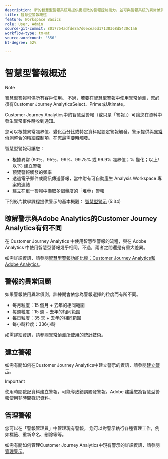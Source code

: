 ```yaml
---
description: 新的智慧型警報系統可提供更細微的警報控制能力，並可與警報系統的異常偵測整合。
title: 智慧型警報概述
feature: Workspace Basics
role: User, Admin
source-git-commit: 8017754adfde8a7d6ecea6d17138368d5430c1a6
workflow-type: tm+mt
source-wordcount: '356'
ht-degree: 52%

---
```


# 智慧型警報概述

>[!NOTE]
>
>智慧型警報可供所有客戶使用。 不過，若要在智慧型警報中使用異常偵測，您必須有Customer Journey AnalyticsSelect、Prime或Ultimate。

Customer Journey Analytics中的智慧型警報（或只是「警報」）可讓您在資料中發生異常事件時收到通知。

您可以根據異常臨界值、變化百分比或特定資料點設定警報觸發。警示提供與[異常偵測](/help/analysis-workspace/c-anomaly-detection/anomaly-detection.md)整合的精細控制項，在您最需要時觸發。

智慧型警報可讓您：

* 根據異常 (90％、95％、99%、99.75% 或 99.9% 臨界值；% 變化；以上/以下) 建立警報
* 預覽警報觸發的頻率
* 透過電子郵件或簡訊傳送警報，當中附有可自動產生 Analysis Workspace 專案的連結
* 建立在單一警報中擷取多個量度的「堆疊」警報

下列影片教學課程提供警示的基本概觀： [智慧型警示](https://experienceleague.adobe.com/docs/analytics-learn/tutorials/data-science/intelligent-alerts.html) (5:34)

## 瞭解警示與Adobe Analytics的Customer Journey Analytics有何不同

在 Customer Journey Analytics 中使用智慧型警報的流程，與在 Adobe Analytics 中使用智慧型警報幾乎相同。不過，兩者之間還是有重大差異。

如需詳細資訊，請參閱[智慧型警報功能比較：Customer Journey Analytics和Adobe Analytics](/help/components/c-intelligent-alerts/alerts-feature-comparison.md)。

## 警報的異常回顧

如果警報使用異常偵測，訓練期會依您為警報選擇的粒度而有所不同。

* 每月粒度：15 個月 + 去年的相同範圍
* 每週粒度：15 週 + 去年的相同範圍
* 每日粒度：35 天 + 去年的相同範圍
* 每小時粒度：336小時

如需詳細資訊，請參閱[異常偵測所使用的統計技術](/help/analysis-workspace/c-anomaly-detection/statistics-anomaly-detection.md)。

## 建立警報

如需有關如何在Customer Journey Analytics中建立警示的資訊，請參閱[建立警示](/help/components/c-intelligent-alerts/alert-builder.md)。

>[!IMPORTANT]
>
>使用時間戳記資料建立警報，可能導致錯誤觸發警報。Adobe 建議您為智慧型警報使用非時間戳記資料。

## 管理警報

您可以在「警報管理員」中管理現有警報。 您可以對警示執行各種管理工作，例如標籤、重新命名、刪除等等。

如需有關如何管理Customer Journey Analytics中現有警示的詳細資訊，請參閱[管理警示](/help/components/c-intelligent-alerts/alert-manager.md)。

